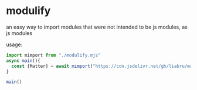 # modulify

an easy way to import modules that were not intended to be js modules, as js modules

usage:

```js
import mimport from "./modulify.mjs"
async main(){
  const {Matter} = await mimport("https://cdn.jsdelivr.net/gh/liabru/matter-js@0.14.2/build/matter.js")
}

main()
```
